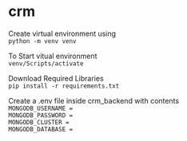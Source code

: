 # crm
Create virtual environment using  
```python -m venv venv```  

To Start vitual environment  
```venv/Scripts/activate```

Download Required Libraries  
```pip install -r requirements.txt```

Create a .env file inside crm_backend with contents  
```MONGODB_USERNAME = ```  
```MONGODB_PASSWORD = ```  
```MONGODB_CLUSTER = ```  
```MONGODB_DATABASE = ```  
